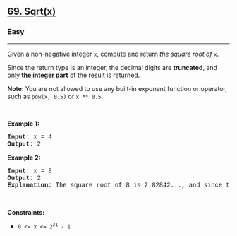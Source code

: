 <h2><a href="https://leetcode.com/problems/sqrtx/">69. Sqrt(x)</a></h2><h3>Easy</h3><hr><div><p>Given a non-negative integer <code style="font-family: monospace, Bangla998, sans-serif;">x</code>,&nbsp;compute and return <em>the square root of</em> <code style="font-family: monospace, Bangla998, sans-serif;">x</code>.</p>

<p>Since the return type&nbsp;is an integer, the decimal digits are <strong>truncated</strong>, and only <strong>the integer part</strong> of the result&nbsp;is returned.</p>

<p><strong>Note:&nbsp;</strong>You are not allowed to use any built-in exponent function or operator, such as <code style="font-family: monospace, Bangla998, sans-serif;">pow(x, 0.5)</code> or&nbsp;<code style="font-family: monospace, Bangla998, sans-serif;">x ** 0.5</code>.</p>

<p>&nbsp;</p>
<p><strong>Example 1:</strong></p>

<pre style="font-family: SFMono-Regular, Consolas, &quot;Liberation Mono&quot;, Menlo, Courier, monospace, Bangla998, sans-serif;"><strong>Input:</strong> x = 4
<strong>Output:</strong> 2
</pre>

<p><strong>Example 2:</strong></p>

<pre style="font-family: SFMono-Regular, Consolas, &quot;Liberation Mono&quot;, Menlo, Courier, monospace, Bangla998, sans-serif;"><strong>Input:</strong> x = 8
<strong>Output:</strong> 2
<strong>Explanation:</strong> The square root of 8 is 2.82842..., and since the decimal part is truncated, 2 is returned.</pre>

<p>&nbsp;</p>
<p><strong>Constraints:</strong></p>

<ul>
	<li><code style="font-family: monospace, Bangla998, sans-serif;">0 &lt;= x &lt;= 2<sup>31</sup> - 1</code></li>
</ul>
</div>